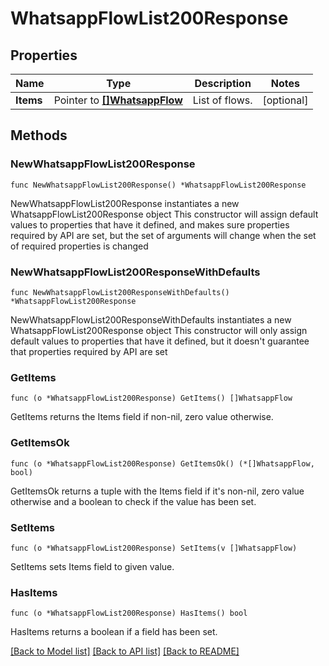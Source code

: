 # WhatsappFlowList200Response

## Properties

Name | Type | Description | Notes
------------ | ------------- | ------------- | -------------
**Items** | Pointer to [**[]WhatsappFlow**](WhatsappFlow.md) | List of flows. | [optional] 

## Methods

### NewWhatsappFlowList200Response

`func NewWhatsappFlowList200Response() *WhatsappFlowList200Response`

NewWhatsappFlowList200Response instantiates a new WhatsappFlowList200Response object
This constructor will assign default values to properties that have it defined,
and makes sure properties required by API are set, but the set of arguments
will change when the set of required properties is changed

### NewWhatsappFlowList200ResponseWithDefaults

`func NewWhatsappFlowList200ResponseWithDefaults() *WhatsappFlowList200Response`

NewWhatsappFlowList200ResponseWithDefaults instantiates a new WhatsappFlowList200Response object
This constructor will only assign default values to properties that have it defined,
but it doesn't guarantee that properties required by API are set

### GetItems

`func (o *WhatsappFlowList200Response) GetItems() []WhatsappFlow`

GetItems returns the Items field if non-nil, zero value otherwise.

### GetItemsOk

`func (o *WhatsappFlowList200Response) GetItemsOk() (*[]WhatsappFlow, bool)`

GetItemsOk returns a tuple with the Items field if it's non-nil, zero value otherwise
and a boolean to check if the value has been set.

### SetItems

`func (o *WhatsappFlowList200Response) SetItems(v []WhatsappFlow)`

SetItems sets Items field to given value.

### HasItems

`func (o *WhatsappFlowList200Response) HasItems() bool`

HasItems returns a boolean if a field has been set.


[[Back to Model list]](../README.md#documentation-for-models) [[Back to API list]](../README.md#documentation-for-api-endpoints) [[Back to README]](../README.md)


